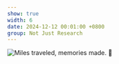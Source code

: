 ```yaml
---
show: true
width: 6
date: 2024-12-12 00:01:00 +0800
group: Not Just Research
---
```

<div>
    <img data-src="{{ 'assets/images/etc/1.JPG' | relative_url }}" class="lazy w-100 rounded" src="{{ '/assets/images/etc/1.JPG' | relative_url }}" data-toggle="tooltip" data-placement="top" title="Miles traveled, memories made. 🌄">
</div>

